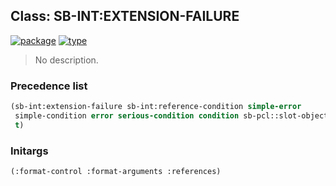 ## Class: SB-INT:EXTENSION-FAILURE
[![package](https://img.shields.io/badge/Package-SB--INT-5f9ea0.svg?style=social&colorA=999999)](../) [![type](https://img.shields.io/badge/Type-Class-5f9ea0.svg?style=social&colorA=999999)](../#class) 

> No description.

### Precedence list
```cl
(sb-int:extension-failure sb-int:reference-condition simple-error
 simple-condition error serious-condition condition sb-pcl::slot-object
 t)
```
### Initargs
```cl
(:format-control :format-arguments :references)
```
